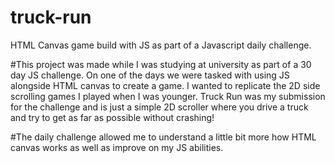 # truck-run
HTML Canvas game build with JS as part of a Javascript daily challenge. 

#This project was made while I was studying at university as part of a 30 day JS challenge. On one of the days we were tasked with using JS alongside HTML canvas to create a game. I wanted to replicate the 2D side scrolling games I played when I was younger. Truck Run was my submission for the challenge and is just a simple 2D scroller where you drive a truck and try to get as far as possible without crashing!

#The daily challenge allowed me to understand a little bit more how HTML canvas works as well as improve on my JS abilities. 
